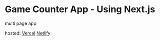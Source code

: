 # Game Counter App - Using Next.js

multi page app

hosted:
[Vercel](https://game-counter.vercel.app/)
[Netlify](https://fazekast.com/)